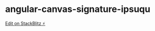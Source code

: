 # angular-canvas-signature-ipsuqu

[Edit on StackBlitz ⚡️](https://stackblitz.com/edit/angular-canvas-signature-ipsuqu)